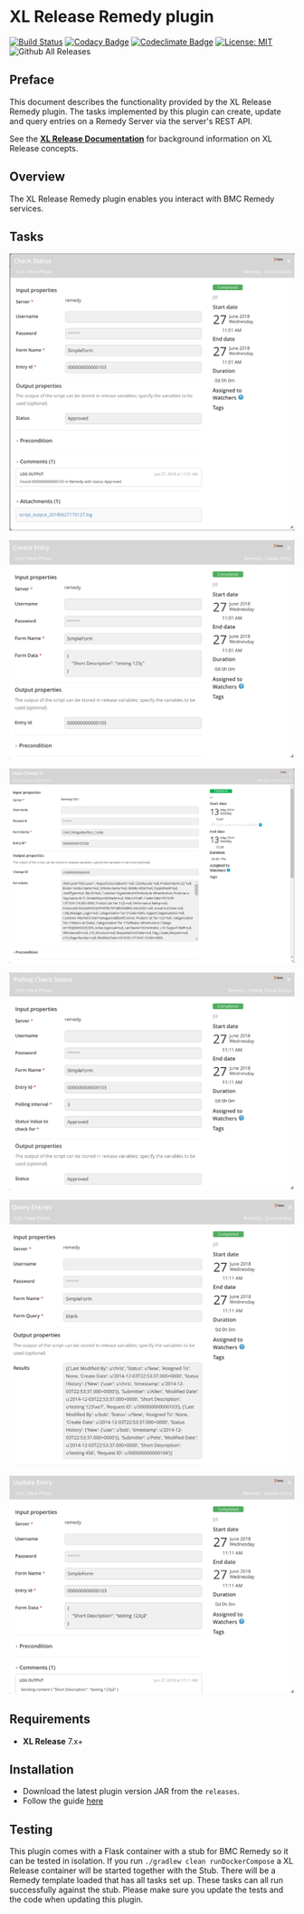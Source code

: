 # XL Release Remedy plugin

[![Build Status][xlr-remedy-plugin-travis-image]][xlr-remedy-plugin-travis-url]
[![Codacy Badge][xlr-remedy-plugin-codacy-image]][xlr-remedy-plugin-codacy-url]
[![Codeclimate Badge][xlr-remedy-plugin-codeclimate-image]][xlr-remedy-plugin-codeclimate-url]
[![License: MIT][xlr-remedy-plugin-license-image]][xlr-remedy-plugin-license-url]
![Github All Releases][xlr-remedy-plugin-downloads-image]

[xlr-remedy-plugin-travis-image]: https://travis-ci.org/xebialabs-community/xlr-remedy-plugin.svg?branch=master
[xlr-remedy-plugin-travis-url]: https://travis-ci.org/xebialabs-community/xlr-remedy-plugin
[xlr-remedy-plugin-license-image]: https://img.shields.io/badge/License-MIT-yellow.svg
[xlr-remedy-plugin-license-url]: https://opensource.org/licenses/MIT
[xlr-remedy-plugin-downloads-image]: https://img.shields.io/github/downloads/xebialabs-community/xlr-remedy-plugin/total.svg
[xlr-remedy-plugin-codacy-image]: https://api.codacy.com/project/badge/Grade/a1923f691301487f8386153fda74565f
[xlr-remedy-plugin-codacy-url]: https://www.codacy.com/app/vlussenburg/xlr-remedy-plugin?utm_source=github.com&amp;utm_medium=referral&amp;utm_content=xebialabs-community/xlr-remedy-plugin&amp;utm_campaign=Badge_Grade
[xlr-remedy-plugin-codeclimate-image]: https://api.codeclimate.com/v1/badges/10e8314f66faa46b256e/maintainability
[xlr-remedy-plugin-codeclimate-url]: https://codeclimate.com/github/xebialabs-community/xlr-remedy-plugin/maintainability

## Preface ##

This document describes the functionality provided by the XL Release Remedy plugin. The tasks implemented by this plugin can create, update and query entries on a Remedy Server via the server's REST API.

See the **[XL Release Documentation](https://docs.xebialabs.com/xl-release/)** for background information on XL Release concepts.

## Overview ##

The XL Release Remedy plugin enables you interact with BMC Remedy services.

## Tasks

![checkStatus](images/checkStatus.png)

![createEntry](images/createEntry.png)

![findEntry](images/findEntry.png)

![pollingCheckStatus](images/pollingCheckStatus.png)

![queryEntries](images/queryEntries.png)

![updateEntry](images/updateEntry.png)

## Requirements ##

* **XL Release** 7.x+

## Installation ##

* Download the latest plugin version JAR from the `releases`.
* Follow the guide [here](https://docs.xebialabs.com/xl-release/how-to/install-or-remove-xl-release-plugins.html)

## Testing ##

This plugin comes with a Flask container with a stub for BMC Remedy so it can be tested in isolation. If you run `./gradlew clean runDockerCompose` a XL Release container will be started together with the Stub. There will be a Remedy template loaded that has all tasks set up. These tasks can all run successfully against the stub. Please make sure you update the tests and the code when updating this plugin.

